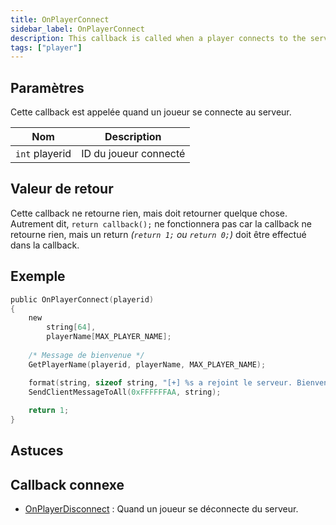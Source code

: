```yaml
---
title: OnPlayerConnect
sidebar_label: OnPlayerConnect
description: This callback is called when a player connects to the server.
tags: ["player"]
---
```


## Paramètres

Cette callback est appelée quand un joueur se connecte au serveur.

| Nom             | Description           |
| --------------- | --------------------- |
| `int` playerid  | ID du joueur connecté |

## Valeur de retour

Cette callback ne retourne rien, mais doit retourner quelque chose. Autrement dit, `return callback();` ne fonctionnera pas car la callback ne retourne rien, mais un return _(`return 1;` ou `return 0;`)_ doit être effectué dans la callback.

## Exemple

```c
public OnPlayerConnect(playerid)
{
    new
        string[64],
        playerName[MAX_PLAYER_NAME];
         
    /* Message de bienvenue */
    GetPlayerName(playerid, playerName, MAX_PLAYER_NAME);

    format(string, sizeof string, "[+] %s a rejoint le serveur. Bienvenue à lui !", playerName);
    SendClientMessageToAll(0xFFFFFFAA, string);
    
    return 1;
}
```

## Astuces

<TipNPCCallbacks />

## Callback connexe

- [OnPlayerDisconnect](OnPlayerDisonnect) : Quand un joueur se déconnecte du serveur.
